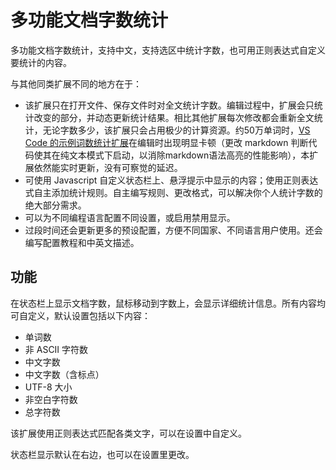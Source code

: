 # 多功能文档字数统计

多功能文档字数统计，支持中文，支持选区中统计字数，也可用正则表达式自定义要统计的内容。

与其他同类扩展不同的地方在于：

- 该扩展只在打开文件、保存文件时对全文统计字数。编辑过程中，扩展会只统计改变的部分，并动态更新统计结果。相比其他扩展每次修改都会重新全文统计，无论字数多少，该扩展只会占用极少的计算资源。约50万单词时，[VS Code 的示例词数统计扩展](https://marketplace.visualstudio.com/items?itemName=ms-vscode.wordcount)在编辑时出现明显卡顿（更改 markdown 判断代码使其在纯文本模式下启动，以消除markdown语法高亮的性能影响），本扩展依然能实时更新，没有可察觉的延迟。
- 可使用 Javascript 自定义状态栏上、悬浮提示中显示的内容；使用正则表达式自主添加统计规则。自主编写规则、更改格式，可以解决你个人统计字数的绝大部分需求。
- 可以为不同编程语言配置不同设置，或启用禁用显示。
- 过段时间还会更新更多的预设配置，方便不同国家、不同语言用户使用。还会编写配置教程和中英文描述。

## 功能

在状态栏上显示文档字数，鼠标移动到字数上，会显示详细统计信息。所有内容均可自定义，默认设置包括以下内容：

- 单词数
- 非 ASCII 字符数
- 中文字数
- 中文字数（含标点）
- UTF-8 大小
- 非空白字符数
- 总字符数

该扩展使用正则表达式匹配各类文字，可以在设置中自定义。

状态栏显示默认在右边，也可以在设置里更改。
